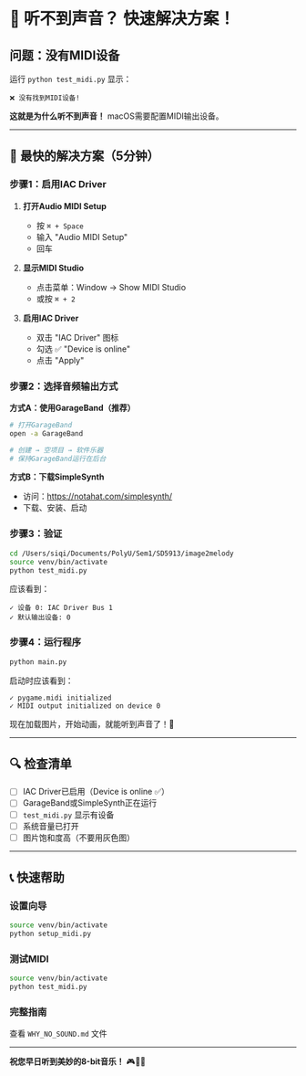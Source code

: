 # 🚨 听不到声音？ 快速解决方案！

## 问题：没有MIDI设备

运行 `python test_midi.py` 显示：
```
❌ 没有找到MIDI设备!
```

**这就是为什么听不到声音！** macOS需要配置MIDI输出设备。

---

## 🎯 最快的解决方案（5分钟）

### 步骤1：启用IAC Driver

1. **打开Audio MIDI Setup**
   - 按 `⌘ + Space`
   - 输入 "Audio MIDI Setup"
   - 回车

2. **显示MIDI Studio**
   - 点击菜单：Window → Show MIDI Studio
   - 或按 `⌘ + 2`

3. **启用IAC Driver**
   - 双击 "IAC Driver" 图标
   - 勾选 ✅ "Device is online"
   - 点击 "Apply"

### 步骤2：选择音频输出方式

**方式A：使用GarageBand（推荐）**
```bash
# 打开GarageBand
open -a GarageBand

# 创建 → 空项目 → 软件乐器
# 保持GarageBand运行在后台
```

**方式B：下载SimpleSynth**
- 访问：https://notahat.com/simplesynth/
- 下载、安装、启动

### 步骤3：验证

```bash
cd /Users/siqi/Documents/PolyU/Sem1/SD5913/image2melody
source venv/bin/activate
python test_midi.py
```

应该看到：
```
✓ 设备 0: IAC Driver Bus 1
✓ 默认输出设备: 0
```

### 步骤4：运行程序

```bash
python main.py
```

启动时应该看到：
```
✓ pygame.midi initialized
✓ MIDI output initialized on device 0
```

现在加载图片，开始动画，就能听到声音了！🎵

---

## 🔍 检查清单

- [ ] IAC Driver已启用（Device is online ✅）
- [ ] GarageBand或SimpleSynth正在运行
- [ ] `test_midi.py` 显示有设备
- [ ] 系统音量已打开
- [ ] 图片饱和度高（不要用灰色图）

---

## 📞 快速帮助

### 设置向导
```bash
source venv/bin/activate
python setup_midi.py
```

### 测试MIDI
```bash
source venv/bin/activate
python test_midi.py
```

### 完整指南
查看 `WHY_NO_SOUND.md` 文件

---

**祝您早日听到美妙的8-bit音乐！** 🎮🎵✨
